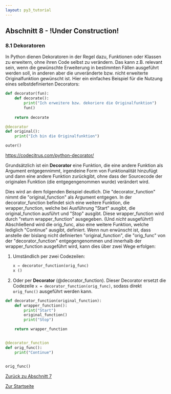 ```yaml
---
layout: py3_tutorial
---
```


## Abschnitt 8 - !Under Construction!

### 8.1 Dekoratoren

In Python dienen Dekoratoren in der Regel dazu, Funktionen oder Klassen
zu erweitern, ohne ihren Code selbst zu verändern. Das kann z.B. relevant
sein, wenn die gewünschte Erweiterung in bestimmten Fällen ausgeführt
werden soll, in anderen aber die unveränderte bzw. nicht erweiterte
Originalfunktion gewünscht ist. Hier ein einfaches Beispiel für die
Nutzung eines selbstdefinierten Decorators:

```python
def decorator(fun):
    def decorate():
        print("Ich erweitere bzw. dekoriere die Originalfunktion")
        fun()
  
    return decorate

@decorator
def original():
    print("Ich bin die Originalfunktion")

outer()
```

https://codecitrus.com/python-decorator/




Grundsätzlich ist ein **Decorator** eine Funktion, die eine andere Funktion als Argument entgegennimmt, 
irgendeine Form von Funktionalität hinzufügt und dann eine andere Funktion zurückgibt, ohne dass 
der Sourcecode der originalen Funktion (die entgegengenommen wurde) verändert wird.

Dies wird an dem folgenden Beispiel deutlich. Die "decorator_function" nimmt die 
"original_function" als Argument entgegen. In der decorator_function befindet sich eine 
weitere Funktion, die wrapper_function, welche bei Ausführung "Start" ausgibt, die original_function
ausführt und "Stop" ausgibt. Diese wrapper_function wird durch "return wrapper_function" ausgegeben.
(Und *nicht* ausgeführt!) Abschließend wird die orig_func, also eine weitere Funktion, welche lediglich
"Continue" ausgibt, definiert. Wenn nun erwünscht ist, dass anstelle der bislang nicht definierten
"original_function", die "orig_func" von der "decorator_function" entgegengenommen und innerhalb 
der wrapper_function ausgeführt wird, kann dies über zwei Wege erfolgen:
1. Umständlich per zwei Codezeilen: 
   ```python 
   x = decorator_function(orig_func)
   x ()
   ```
2. Oder per **Decorator** (@decorator_function). Dieser Decorator ersetzt die Codezeile 
   `x = decorator_function(orig_func)`, sodass direkt `orig_func()` ausgeführt werden kann.


```python
def decorator_function(original_function):
    def wrapper_function():
        print("Start")
        original_function()
        print("Stop")

    return wrapper_function


@decorator_function
def orig_func():
    print("Continue")


orig_func()
```




<div class="d-grid gap-2 d-md-flex justify-content-md-between">
  <a href="part7" class="btn btn-outline-primary btn-sm" tabindex="1" role="button" aria-disabled="true">Zurück zu Abschnitt 7</a>

  <a href="../py3-tutorial" class="btn btn-primary btn-sm" tabindex="2" role="button" aria-disabled="true">Zur Startseite</a>
</div>

